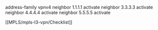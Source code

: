 address-family vpnv4
neighbor 1.1.1.1 activate
neighbor 3.3.3.3 activate
neighbor 4.4.4.4 activate
neighbor 5.5.5.5 activate

[[MPLS/mpls-l3-vpn/Checklist]]